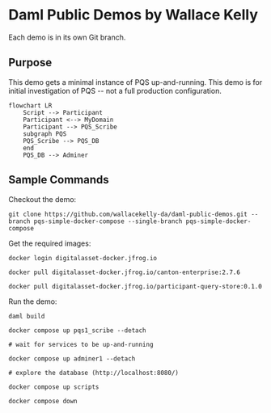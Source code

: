 # Daml Public Demos by Wallace Kelly

Each demo is in its own Git branch.

## Purpose

This demo gets a minimal instance of PQS up-and-running.
This demo is for initial investigation of PQS -- not a full production configuration.

```mermaid
flowchart LR
    Script --> Participant
    Participant <--> MyDomain
    Participant --> PQS_Scribe
    subgraph PQS
    PQS_Scribe --> PQS_DB
    end
    PQS_DB --> Adminer
```

## Sample Commands

Checkout the demo:

```
git clone https://github.com/wallacekelly-da/daml-public-demos.git --branch pqs-simple-docker-compose --single-branch pqs-simple-docker-compose
```

Get the required images:

```
docker login digitalasset-docker.jfrog.io

docker pull digitalasset-docker.jfrog.io/canton-enterprise:2.7.6

docker pull digitalasset-docker.jfrog.io/participant-query-store:0.1.0
```

Run the demo:

```
daml build

docker compose up pqs1_scribe --detach

# wait for services to be up-and-running

docker compose up adminer1 --detach

# explore the database (http://localhost:8080/)

docker compose up scripts

docker compose down
```
